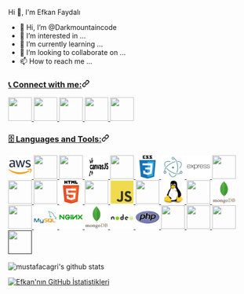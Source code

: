   Hi 👋, I'm Efkan Faydalı

- 👋 Hi, I’m @Darkmountaincode
- 👀 I’m interested in ...
- 🌱 I’m currently learning ...
- 💞️ I’m looking to collaborate on ...
- 📫 How to reach me ...

<h3 align="left" id="user-content--connect-with-me" dir="auto"><a class="heading-link" href="#-connect-with-me">📞 Connect with me:<svg class="octicon octicon-link" viewBox="0 0 16 16" version="1.1" width="16" height="16" aria-hidden="true"><path d="m7.775 3.275 1.25-1.25a3.5 3.5 0 1 1 4.95 4.95l-2.5 2.5a3.5 3.5 0 0 1-4.95 0 .751.751 0 0 1 .018-1.042.751.751 0 0 1 1.042-.018 1.998 1.998 0 0 0 2.83 0l2.5-2.5a2.002 2.002 0 0 0-2.83-2.83l-1.25 1.25a.751.751 0 0 1-1.042-.018.751.751 0 0 1-.018-1.042Zm-4.69 9.64a1.998 1.998 0 0 0 2.83 0l1.25-1.25a.751.751 0 0 1 1.042.018.751.751 0 0 1 .018 1.042l-1.25 1.25a3.5 3.5 0 1 1-4.95-4.95l2.5-2.5a3.5 3.5 0 0 1 4.95 0 .751.751 0 0 1-.018 1.042.751.751 0 0 1-1.042.018 1.998 1.998 0 0 0-2.83 0l-2.5 2.5a1.998 1.998 0 0 0 0 2.83Z"></path></svg></a></h3>
<a href="https://www.linkedin.com/in/efkan-faydal%C4%B1-220a151b7/">
  <img src="https://raw.githubusercontent.com/rahuldkjain/github-profile-readme-generator/master/src/images/icons/Social/linked-in-alt.svg" height="48" width="48">
</a>
<a href="https://twitter.com/babybayneydis">
  <img src="https://raw.githubusercontent.com/rahuldkjain/github-profile-readme-generator/master/src/images/icons/Social/twitter.svg" height="48" width="48">
</a>
<a href="https://www.linkedin.com/in/efkan-faydal%C4%B1-220a151b7/(https://www.instagram.com/efkanfaydali/)">
  <img src="https://raw.githubusercontent.com/rahuldkjain/github-profile-readme-generator/master/src/images/icons/Social/instagram.svg" height="48" width="48">
</a>
<a href="https://codepen.io/Darkmountaincode">
  <img src="https://raw.githubusercontent.com/rahuldkjain/github-profile-readme-generator/master/src/images/icons/Social/codepen.svg" height="48" width="48">
</a>
<a href="https://dev.to/dashboard">
  <img src="https://raw.githubusercontent.com/rahuldkjain/github-profile-readme-generator/master/src/images/icons/Social/devto.svg" height="48" width="48">
</a>
<br>
<h3 align="left" id="user-content-️-languages-and-tools" dir="auto"><a class="heading-link" href="#️-languages-and-tools">🗄️ Languages and Tools:<svg class="octicon octicon-link" viewBox="0 0 16 16" version="1.1" width="16" height="16" aria-hidden="true"><path d="m7.775 3.275 1.25-1.25a3.5 3.5 0 1 1 4.95 4.95l-2.5 2.5a3.5 3.5 0 0 1-4.95 0 .751.751 0 0 1 .018-1.042.751.751 0 0 1 1.042-.018 1.998 1.998 0 0 0 2.83 0l2.5-2.5a2.002 2.002 0 0 0-2.83-2.83l-1.25 1.25a.751.751 0 0 1-1.042-.018.751.751 0 0 1-.018-1.042Zm-4.69 9.64a1.998 1.998 0 0 0 2.83 0l1.25-1.25a.751.751 0 0 1 1.042.018.751.751 0 0 1 .018 1.042l-1.25 1.25a3.5 3.5 0 1 1-4.95-4.95l2.5-2.5a3.5 3.5 0 0 1 4.95 0 .751.751 0 0 1-.018 1.042.751.751 0 0 1-1.042.018 1.998 1.998 0 0 0-2.83 0l-2.5 2.5a1.998 1.998 0 0 0 0 2.83Z"></path></svg></a></h3>
<a href="https://aws.amazon.com/">
  <img src="https://raw.githubusercontent.com/devicons/devicon/master/icons/amazonwebservices/amazonwebservices-original-wordmark.svg" height="48" width="48">
</a>
<a href="https://azure.microsoft.com/en-in/">
  <img src="https://camo.githubusercontent.com/6df31a460cb0c38f960e92812c8b6f8bce4c7f13170fb4782f0b31ab8e792ac2/68747470733a2f2f7777772e766563746f726c6f676f2e7a6f6e652f6c6f676f732f6d6963726f736f66745f617a7572652f6d6963726f736f66745f617a7572652d69636f6e2e737667" height="48" width="48">
</a>
<a href="https://www.gnu.org/software/bash/">
  <img src="https://camo.githubusercontent.com/bbb327d6ba7708520eaafd13396fed64d73bf5df5c4cdd0ba03cf0843f7a9340/68747470733a2f2f7777772e766563746f726c6f676f2e7a6f6e652f6c6f676f732f676e755f626173682f676e755f626173682d69636f6e2e737667" height="48" width="48">
</a>
<a href="https://canvasjs.com/">
  <img src="https://raw.githubusercontent.com/Hardik0307/Hardik0307/master/assets/canvasjs-charts.svg" height="48" width="48">
</a>
<a href="https://www.chartjs.org/">
  <img src="https://camo.githubusercontent.com/9be0208aa516b4d1976412d27e9f73d851ea253f8ee005a0b600939f841bba8b/68747470733a2f2f7777772e63686172746a732e6f72672f6d656469612f6c6f676f2d7469746c652e737667" height="48" width="48">
</a>
<a href="https://www.w3schools.com/css/">
  <img src="https://raw.githubusercontent.com/devicons/devicon/master/icons/css3/css3-original-wordmark.svg" height="48" width="48">
</a>
<a href="https://www.electronjs.org/">
  <img src="https://raw.githubusercontent.com/devicons/devicon/master/icons/electron/electron-original.svg" height="48" width="48">
</a>
<a href="https://expressjs.com/">
  <img src="https://raw.githubusercontent.com/devicons/devicon/master/icons/express/express-original-wordmark.svg" height="48" width="48">
</a>
<a href="https://cloud.google.com/">
  <img src="https://camo.githubusercontent.com/582944f6627732531ce1a2e20ad43538d1896e16a5f159ea28fd137dbb8e798a/68747470733a2f2f7777772e766563746f726c6f676f2e7a6f6e652f6c6f676f732f676f6f676c655f636c6f75642f676f6f676c655f636c6f75642d69636f6e2e737667" height="48" width="48">
</a>
<a href="https://git-scm.com/">
  <img src="https://camo.githubusercontent.com/fbfcb9e3dc648adc93bef37c718db16c52f617ad055a26de6dc3c21865c3321d/68747470733a2f2f7777772e766563746f726c6f676f2e7a6f6e652f6c6f676f732f6769742d73636d2f6769742d73636d2d69636f6e2e737667" height="48" width="48">
</a>
<a href="https://www.heroku.com/">
  <img src="https://camo.githubusercontent.com/df12cb598044a3f38efc1f45e3580558c324cf8789b79487125044eeebcc4dee/68747470733a2f2f7777772e766563746f726c6f676f2e7a6f6e652f6c6f676f732f6865726f6b752f6865726f6b752d69636f6e2e737667" height="48" width="48">
</a>
<a href="https://www.w3.org/html/">
  <img src="https://raw.githubusercontent.com/devicons/devicon/master/icons/html5/html5-original-wordmark.svg" height="48" width="48">
</a>
<a href="https://ifttt.com/">
  <img src="https://camo.githubusercontent.com/4b223145fe2bc873b26570183b0c270c2c79d52f2f7de5e60e8d97f66efe8e37/68747470733a2f2f7777772e766563746f726c6f676f2e7a6f6e652f6c6f676f732f69667474742f69667474742d617232312e737667" height="48" width="48">
</a>
<a href="https://git-scm.com/">
  <img src="https://raw.githubusercontent.com/devicons/devicon/master/icons/javascript/javascript-original.svg" height="48" width="48">
</a>
<a href="https://developer.mozilla.org/en-US/docs/Web/JavaScript">
  <img src="https://camo.githubusercontent.com/df12cb598044a3f38efc1f45e3580558c324cf8789b79487125044eeebcc4dee/68747470733a2f2f7777772e766563746f726c6f676f2e7a6f6e652f6c6f676f732f6865726f6b752f6865726f6b752d69636f6e2e737667" height="48" width="48">
</a>
<a href="https://www.linux.org/">
  <img src="https://raw.githubusercontent.com/devicons/devicon/master/icons/linux/linux-original.svg" height="48" width="48">
</a>
<a href="https://mariadb.org/">
  <img src="https://camo.githubusercontent.com/c801bc4030f308500f29b695f0771ba313b3b2088c91d06152b5cc5a050e3127/68747470733a2f2f7777772e766563746f726c6f676f2e7a6f6e652f6c6f676f732f6d6172696164622f6d6172696164622d69636f6e2e737667" height="48" width="48">
</a>
<a href="https://www.mongodb.com/">
  <img src="https://raw.githubusercontent.com/devicons/devicon/master/icons/mongodb/mongodb-original-wordmark.svg" height="48" width="48">
</a>
<a href="https://www.microsoft.com/en-us/sql-server">
  <img src="https://camo.githubusercontent.com/42dfd0950d93092d82d677877fe87d5bab1e2acccc1110bf0f9dd755988ccb7e/68747470733a2f2f7777772e7376677265706f2e636f6d2f73686f772f3330333232392f6d6963726f736f66742d73716c2d7365727665722d6c6f676f2e737667" height="48" width="48">
</a>
<a href="https://www.mysql.com/">
  <img src="https://raw.githubusercontent.com/devicons/devicon/master/icons/mysql/mysql-original-wordmark.svg" height="48" width="48">
</a>
<a href="https://www.nginx.com/">
  <img src="https://raw.githubusercontent.com/devicons/devicon/master/icons/nginx/nginx-original.svg" height="48" width="48">
</a>
<a href="https://www.mongodb.com/">
  <img src="https://raw.githubusercontent.com/devicons/devicon/master/icons/mongodb/mongodb-original-wordmark.svg" height="48" width="48">
</a>
<a href="https://nodejs.org/en">
  <img src="https://raw.githubusercontent.com/devicons/devicon/master/icons/nodejs/nodejs-original-wordmark.svg" height="48" width="48">
</a>
<a href="https://www.php.net/">
  <img src="https://raw.githubusercontent.com/devicons/devicon/master/icons/php/php-original.svg" height="48" width="48">
</a>

<a href="https://www.postman.com/">
  <img src="https://camo.githubusercontent.com/93b32389bf746009ca2370de7fe06c3b5146f4c99d99df65994f9ced0ba41685/68747470733a2f2f7777772e766563746f726c6f676f2e7a6f6e652f6c6f676f732f676574706f73746d616e2f676574706f73746d616e2d69636f6e2e737667" height="48" width="48">
</a>
<a href="https://www.selenium.dev/">
  <img src="https://raw.githubusercontent.com/detain/svg-logos/780f25886640cef088af994181646db2f6b1a3f8/svg/selenium-logo.svg" height="48" width="48">
</a>
<a href="https://zapier.com/">
  <img src="https://camo.githubusercontent.com/8f391d66440860f43c55d4d8ad22733a6919059108642cfdad9be4fc5f4f1d79/68747470733a2f2f7777772e766563746f726c6f676f2e7a6f6e652f6c6f676f732f7a61706965722f7a61706965722d69636f6e2e737667" height="48" width="48">
</a>
<a href="">
  <img src="https://camo.githubusercontent.com/81caa49f01aa3c4065f926847867515add31fd87f94d4c4b2c7ddfd9259647bf/68747470733a2f2f692e68697a6c69726573696d2e636f6d2f3833706e7932712e6a7067" height="48" width="48">
</a>

![mustafacagri's github stats](https://github-readme-stats.vercel.app/api?username=Darkmountaincode&show_icons=true&theme=radical)

[![Efkan'nın GitHub İstatistikleri](https://github-readme-stats.vercel.app/api?username=Darkmountaincode&theme=dark)](https://github.com/anuraghazra/github-readme-stats)

 

<!---
Darkmountaincode/Darkmountaincode is a ✨ special ✨ repository because its `README.md` (this file) appears on your GitHub profile.
You can click the Preview link to take a look at your changes.
--->
